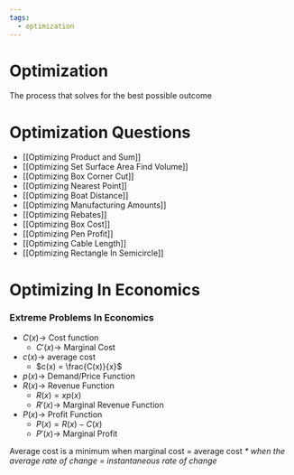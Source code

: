 ```yaml
---
tags:
  - optimization
---
```

# Optimization
The process that solves for the best possible outcome
# Optimization Questions
- [[Optimizing Product and Sum]]
- [[Optimizing Set Surface Area Find Volume]]
- [[Optimizing Box Corner Cut]]
- [[Optimizing Nearest Point]]
- [[Optimizing Boat Distance]]
- [[Optimizing Manufacturing Amounts]]
- [[Optimizing Rebates]]
- [[Optimizing Box Cost]]
- [[Optimizing Pen Profit]]
- [[Optimizing Cable Length]]
- [[Optimizing Rectangle In Semicircle]]
# Optimizing In Economics
### Extreme Problems In Economics
- $C(x) \to$ Cost function
	- $C'(x) \to$ Marginal Cost
- $c(x) \to$ average cost
	- $c(x) = \frac{C(x)}{x}$
- $p(x) \to$ Demand/Price Function
- $R(x) \to$ Revenue Function
	- $R(x) = xp(x)$
	- $R'(x) \to$ Marginal Revenue Function
- $P(x) \to$ Profit Function
	- $P(x) = R(x)-C(x)$
	- $P'(x) \to$ Marginal Profit

Average cost is a minimum when marginal cost = average cost *\* when the average rate of change = instantaneous rate of change*

